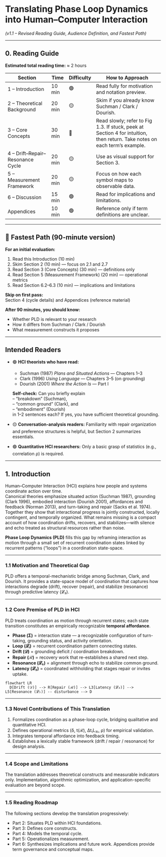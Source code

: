 # Translating Phase Loop Dynamics into Human–Computer Interaction
*(v1.1 – Revised Reading Guide, Audience Definition, and Fastest Path)*

---

## 0. Reading Guide

**Estimated total reading time:** ≈ 2 hours  

| Section | Time | Difficulty | **How to Approach** |
|----------|------|-------------|---------------------|
| 1 – Introduction | 10 min | 🟢 | Read fully for motivation and notation preview. |
| 2 – Theoretical Background | 20 min | 🟡 | Skim if you already know Suchman / Clark / Dourish. |
| 3 – Core Concepts | 30 min | 🔴 | Read slowly; refer to Fig 1.3. If stuck, peek at Section 4 for intuition, then return. Take notes on each term’s example. |
| 4 – Drift–Repair–Resonance Cycle | 20 min | 🟡 | Use as visual support for Section 3. |
| 5 – Measurement Framework | 20 min | 🟡 | Focus on how each symbol maps to observable data. |
| 6 – Discussion | 15 min | 🟢 | Read for implications and limitations. |
| Appendices | 10 min | 🟢 | Reference only if term definitions are unclear. |

---

## 🚀 Fastest Path (90-minute version)

**For an initial evaluation:**

1. Read this Introduction (10 min)  
2. Skim Section 2 (10 min) — focus on 2.1 and 2.7  
3. Read Section 3 (Core Concepts) (30 min) — definitions only  
4. Read Section 5 (Measurement Framework) (20 min) — operational metrics  
5. Read Section 6.2–6.3 (10 min) — implications and limitations  

**Skip on first pass:**  
Section 4 (cycle details) and Appendices (reference material)

**After 90 minutes, you should know:**
- Whether PLD is relevant to your research  
- How it differs from Suchman / Clark / Dourish  
- What measurement constructs it proposes  

---

## Intended Readers

- 🟢 **HCI theorists who have read:**
  - Suchman (1987) *Plans and Situated Actions* — Chapters 1–3  
  - Clark (1996) *Using Language* — Chapters 3–5 (on grounding)  
  - Dourish (2001) *Where the Action Is* — Part I  

  **Self-check:** Can you briefly explain   
  – “breakdown” (Suchman),    
  – “common ground” (Clark), and    
  – “embodiment” (Dourish)   
  in 1–2 sentences each? If yes, you have sufficient theoretical grounding.

- 🟡 **Conversation-analysis readers:** Familiarity with repair organization and preference structures is helpful, but Section 2 summarizes essentials.

- 🟢 **Quantitative HCI researchers:** Only a basic grasp of statistics (e.g., correlation ρ) is required.

---

## 1. Introduction

Human–Computer Interaction (HCI) explains how people and systems coordinate action over time.  
Canonical theories emphasize situated action (Suchman 1987), grounding (Clark 1996), embodied interaction (Dourish 2001), affordances and feedback (Norman 2013), and turn-taking and repair (Sacks et al. 1974). Together they show that interactional progress is jointly constructed, locally contingent, and temporally organized. What remains missing is a compact account of how coordination drifts, recovers, and stabilizes—with silence and echo treated as structural resources rather than noise.

**Phase Loop Dynamics (PLD)** fills this gap by reframing interaction as motion through a small set of recurrent coordination states linked by recurrent patterns (“loops”) in a coordination state-space.

---

### 1.1 Motivation and Theoretical Gap
PLD offers a temporal-mechanistic bridge among Suchman, Clark, and Dourish. It provides a state-space model of coordination that captures how interactions degrade (drift), recover (repair), and stabilize (resonance) through predictive latency (𝓛₃).

---

### 1.2 Core Premise of PLD in HCI

PLD treats coordination as motion through recurrent states; each state transition constitutes an empirically recognizable **temporal affordance**.

- **Phase (Σ)** = interaction state — a recognizable configuration of turn-taking, grounding status, and activity orientation.  
- **Loop (𝓛ᵢ)** = recurrent coordination pattern connecting states.  
- **Drift (𝒟)** = grounding deficit / coordination breakdown.  
- **Repair (ℛ)** = recovery work that re-establishes a shared next step.  
- **Resonance (𝓛₅)** = alignment through echo to stabilize common ground.  
- **Latency (𝓛₃)** = coordinated withholding that stages repair or invites uptake.  

```mermaid
flowchart LR
  D[Drift (𝒟)] --> R[Repair (ℛ)] --> L3[Latency (𝓛₃)] --> L5[Resonance (𝓛₅)] -- disturbance --> D
```

---

### 1.3 Novel Contributions of This Translation

1. Formalizes coordination as a phase-loop cycle, bridging qualitative and quantitative HCI.
2. Defines operational metrics (δ, t(ℛ), Δt₍L₃₎, ρ) for empirical validation.
3. Integrates temporal affordance into feedback timing.
4. Establishes a lexically stable framework (drift / repair / resonance) for design analysis.

---

### 1.4 Scope and Limitations

The translation addresses theoretical constructs and measurable indicators only.
Implementation, algorithmic optimization, and application-specific evaluation are beyond scope.

---

### 1.5 Reading Roadmap

The following sections develop the translation progressively:

- Part 2: Situates PLD within HCI foundations.
- Part 3: Defines core constructs.
- Part 4: Models the temporal cycle.
- Part 5: Operationalizes measurement.
- Part 6: Synthesizes implications and future work.
  Appendices provide term governance and conceptual maps.
